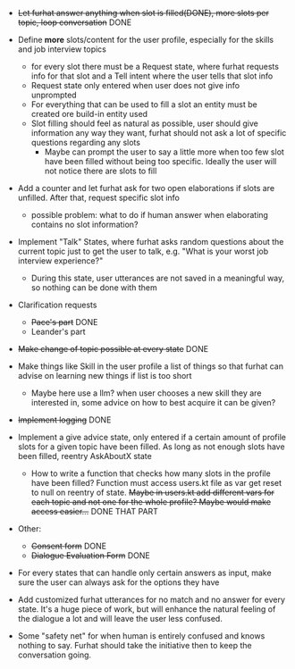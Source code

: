 - ~~Let furhat answer anything when slot is filled(DONE), more slots per topic, loop conversation~~ DONE


- Define **more** slots/content for the user profile, especially for the skills and job interview topics
  - for every slot there must be a Request state, where furhat requests info for that slot and a Tell intent where the user tells that slot info
  - Request state only entered when user does not give info unprompted
  - For everything that can be used to fill a slot an entity must be created ore build-in entity used
  - Slot filling should feel as natural as possible, user should give information any way they want, furhat should not ask a lot of specific questions regarding any slots
    - Maybe can prompt the user to say a little more when too few slot have been filled without being too specific. Ideally the user will not notice there are slots to fill


- Add a counter and let furhat ask for two open elaborations if slots are unfilled. After that, request specific slot info
  - possible problem: what to do if human answer when elaborating contains no slot information?


- Implement "Talk" States, where furhat asks random questions about the current topic just to get the user to talk, e.g. "What is your worst job interview experience?"
  - During this state, user utterances are not saved in a meaningful way, so nothing can be done with them


- Clarification requests
  - ~~Pace's part~~ DONE
  - Leander's part 


- ~~Make change of topic possible at every state~~ DONE


- Make things like Skill in the user profile a list of things so that furhat can advise on learning new things if list is too short
  - Maybe here use a llm? when user chooses a new skill they are interested in, some advice on how to best acquire it can be given?



- ~~Implement logging~~ DONE



- Implement a give advice state, only entered if a certain amount of profile slots for a given topic have been filled. As long as not enough slots have been filled, reentry AskAboutX state
  - How to write a function that checks how many slots in the profile have been filled? Function must access users.kt file as var get reset to null on reentry of state. ~~Maybe in users.kt add different vars for each topic and not one for the whole profile? Maybe would make access easier...~~ DONE THAT PART 



- Other:
  - ~~Consent form~~ DONE
  - ~~Dialogue Evaluation Form~~ DONE


- For every states that can handle only certain answers as input, make sure the user can always ask for the options they have


- Add customized furhat utterances for no match and no answer for every state. It's a huge piece of work, but will enhance the natural feeling of the dialogue a lot and will leave the user less confused.


- Some "safety net" for when human is entirely confused and knows nothing to say. Furhat should take the initiative then to keep the conversation going.